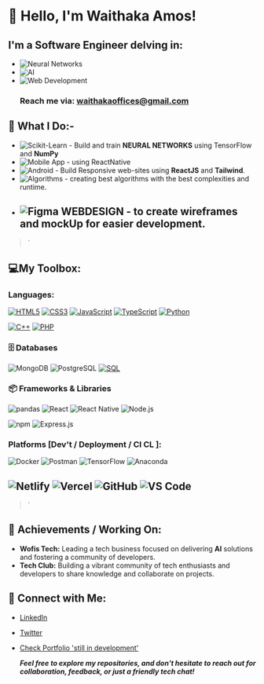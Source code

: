 # 👋 Hello, I'm Waithaka Amos!
## I'm a Software Engineer delving in:

+ ![Neural Networks](https://img.shields.io/badge/Neural%20Networks-Deep%20Learning-black?style=for-the-badge)
+ ![AI](https://img.shields.io/badge/AI-Artificial%20Intelligence-black?style=for-the-badge) 
+ ![Web Development](https://img.shields.io/badge/Web_Dev-Full_Stack-blue?style=for-the-badge)
  ### Reach me via: waithakaoffices@gmail.com

## 🌟 What I Do:-
  + ![Scikit-Learn](https://img.shields.io/badge/Scikit--Learn-F7931E?style=for-the-badge&logo=scikit-learn&logoColor=white) - Build and train __NEURAL NETWORKS__ using TensorFlow and **NumPy**
  + ![Mobile App](https://img.shields.io/badge/Mobile_App-Development-blue?style=for-the-badge) - using ReactNative
  + ![Android](https://img.shields.io/badge/Android-3DDC84?style=for-the-badge&logo=android&logoColor=white) - Build Responsive web-sites using __ReactJS__ and __Tailwind__.
  + ![Algorithms](https://img.shields.io/badge/Algorithms-Data_Structures-blue?style=for-the-badge) - creating best algorithms with the best complexities and runtime.
  + ![Figma](https://img.shields.io/badge/Figma-F24E1E?style=for-the-badge&logo=figma&logoColor=white) **WEBDESIGN** - to create wireframes and mockUp for easier development.
    ---
> ` 
## 💻My Toolbox:
### Languages:
[![HTML5](https://img.shields.io/badge/HTML5-E34F26?style=for-the-badge&logo=html5&logoColor=white)](https://img.shields.io/badge/HTML5-E34F26?style=for-the-badge&logo=html5&logoColor=white)
[![CSS3](https://img.shields.io/badge/CSS3-1572B6?style=for-the-badge&logo=css3&logoColor=white)](https://img.shields.io/badge/CSS3-1572B6?style=for-the-badge&logo=css3&logoColor=white)
[![JavaScript](https://img.shields.io/badge/JavaScript-F7DF1E?style=for-the-badge&logo=javascript&logoColor=black)](https://img.shields.io/badge/JavaScript-F7DF1E?style=for-the-badge&logo=javascript&logoColor=black)
[![TypeScript](https://img.shields.io/badge/TypeScript-3178C6?style=for-the-badge&logo=typescript&logoColor=white)](https://img.shields.io/badge/TypeScript-3178C6?style=for-the-badge&logo=typescript&logoColor=white)
[![Python](https://img.shields.io/badge/Python-3776AB?style=for-the-badge&logo=python&logoColor=white)](https://img.shields.io/badge/Python-3776AB?style=for-the-badge&logo=python&logoColor=white)

[![C++](https://img.shields.io/badge/C%2B%2B-00599C?style=for-the-badge&logo=c%2B%2B&logoColor=white)](https://img.shields.io/badge/C%2B%2B-00599C?style=for-the-badge&logo=c%2B%2B&logoColor=white)
[![PHP](https://img.shields.io/badge/PHP-777BB4?style=for-the-badge&logo=php&logoColor=white)](https://img.shields.io/badge/PHP-777BB4?style=for-the-badge&logo=php&logoColor=white)

### 🗄️ Databases
![MongoDB](https://img.shields.io/badge/MongoDB-47A248?style=for-the-badge&logo=mongodb&logoColor=white)
![PostgreSQL](https://img.shields.io/badge/PostgreSQL-4169E1?style=for-the-badge&logo=postgresql&logoColor=white)
[![SQL](https://img.shields.io/badge/SQL-003B57?style=for-the-badge&logo=sqlite&logoColor=white)](https://img.shields.io/badge/SQL-003B57?style=for-the-badge&logo=sqlite&logoColor=white)


### 📦 Frameworks & Libraries
![pandas](https://img.shields.io/badge/pandas-150458?style=for-the-badge&logo=pandas&logoColor=white)
![React](https://img.shields.io/badge/React-20232A?style=for-the-badge&logo=react&logoColor=61DAFB)
![React Native](https://img.shields.io/badge/React_Native-20232A?style=for-the-badge&logo=react&logoColor=61DAFB)
![Node.js](https://img.shields.io/badge/Node.js-339933?style=for-the-badge&logo=nodedotjs&logoColor=white)

![npm](https://img.shields.io/badge/npm-CB3837?style=for-the-badge&logo=npm&logoColor=white)
![Express.js](https://img.shields.io/badge/Express.js-404D59?style=for-the-badge)

### Platforms [Dev't / Deployment / CI CL ]:
![Docker](https://img.shields.io/badge/Docker-2496ED?style=for-the-badge&logo=docker&logoColor=white)
![Postman](https://img.shields.io/badge/Postman-FF6C37?style=for-the-badge&logo=postman&logoColor=white)
![TensorFlow](https://img.shields.io/badge/TensorFlow-FF6F00?style=for-the-badge&logo=tensorflow&logoColor=white)
![Anaconda](https://img.shields.io/badge/Anaconda-42B029?style=for-the-badge&logo=anaconda&logoColor=white)

![Netlify](https://img.shields.io/badge/Netlify-00C7B7?style=for-the-badge&logo=netlify&logoColor=white)
![Vercel](https://img.shields.io/badge/Vercel-000000?style=for-the-badge&logo=vercel&logoColor=white)
![GitHub](https://img.shields.io/badge/GitHub-100000?style=for-the-badge&logo=github&logoColor=white)
![VS Code](https://img.shields.io/badge/VS_Code-007ACC?style=for-the-badge&logo=visual-studio-code&logoColor=white)
---  
> `
## 🚀 Achievements / Working On:
- **Wofis Tech:** Leading a tech business focused on delivering __AI__ solutions and fostering a community of developers.
- **Tech Club:** Building a vibrant community of tech enthusiasts and developers to share knowledge and collaborate on projects.


## 🔗 Connect with Me:
- [LinkedIn](https://www.linkedin.com/in/waithaka-amos-b2b80a255?utm_source=share&utm_campaign=share_via&utm_content=profile&utm_medium=android_app )
- [Twitter](https://x.com/Awaguru1?t=gApfj4Zl_yufScPtdUrTUw&s=09)
- [Check Portfolio 'still in development' ](https://waithaka-portfolio.vercel.app/)

  __*Feel free to explore my repositories, and don't hesitate to reach out for collaboration, feedback, or just a friendly tech chat!*__

